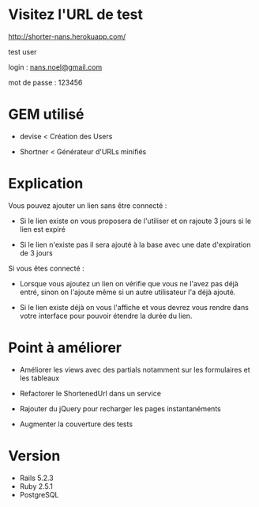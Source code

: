 # Visitez l'URL de test

http://shorter-nans.herokuapp.com/


test user

login : nans.noel@gmail.com

mot de passe : 123456

# GEM utilisé

- devise < Création des Users

- Shortner < Générateur d'URLs minifiés

# Explication

Vous pouvez ajouter un lien sans être connecté :

- Si le lien existe on vous proposera de l'utiliser et on rajoute 3 jours si le lien est expiré

- Si le lien n'existe pas il sera ajouté à la base avec une date d'expiration de 3 jours

Si vous êtes connecté :

- Lorsque vous ajoutez un lien on vérifie que vous ne l'avez pas déjà entré, sinon on l'ajoute même si
un autre utilisateur l'a déjà ajouté.

- Si le lien existe déjà on vous l'affiche et vous devrez vous rendre dans votre interface pour
pouvoir étendre la durée du lien.

# Point à améliorer

- Améliorer les views avec des partials notamment sur les formulaires et les tableaux

- Refactorer le ShortenedUrl dans un service

- Rajouter du jQuery pour recharger les pages instantanéments 

- Augmenter la couverture des tests
 
# Version

- Rails 5.2.3
- Ruby 2.5.1
- PostgreSQL